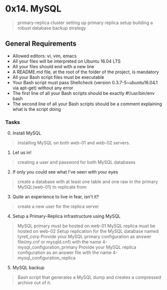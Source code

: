# 0x14. MySQL
> primary-replica cluster
> setting up primary replica setup
> building a  robust database backup strategy

## General Requirements
* Allowed editors: vi, vim, emacs
* All your files will be interpreted on Ubuntu 16.04 LTS
* All your files should end with a new line
* A README.md file, at the root of the folder of the project, is mandatory
* All your Bash script files must be executable
* Your Bash script must pass Shellcheck (version 0.3.7-5~ubuntu16.04.1 via apt-get) without any error
* The first line of all your Bash scripts should be exactly #!/usr/bin/env bash
* The second line of all your Bash scripts should be a comment explaining what is the script doing

### Tasks
0. Install MySQL
> installing MySQL on both web-01 and web-02 servers.

1. Let us in!
>  creating a user and password for both MySQL databases

2. If only you could see what I've seen with your eyes
> create a database with at least one table and one raw in the primary MySQL(web-01) to replicate from

3. Quite an experience to live in fear, isn't it?
> create a new user for the replica server

4. Setup a Primary-Replica infrastructure using MySQL
> MySQL primary must be hosted on web-01
> MySQL replica must be hosted on web-02
> Setup replication for the MySQL database named tyrell_corp
> Provide your MySQL primary configuration as answer file(my.cnf or mysqld.cnf) with the name 4-mysql_configuration_primary
> Provide your MySQL replica configuration as an answer file with the name 4-mysql_configuration_replica

5. MySQL backup
> Bash script that generates a MySQL dump and creates a compressed archive out of it.
